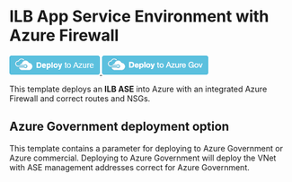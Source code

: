 # ILB App Service Environment with Azure Firewall

<a href="https://portal.azure.com/#create/Microsoft.Template/uri/https%3A%2F%2Fraw.githubusercontent.com%2Fazure%2Fazure-quickstart-templates%2FApp-Service-Environment-AzFirewall%2Fmaster%2FappServiceEnvironment.template.json" target="_blank">
<img src="https://raw.githubusercontent.com/Azure/azure-quickstart-templates/master/1-CONTRIBUTION-GUIDE/images/deploytoazure.png"/>
</a>

<a href="https://portal.azure.us/#create/Microsoft.Template/uri/https%3A%2F%2Fraw.githubusercontent.com%2Fazure%2Fazure-quickstart-templates%2FApp-Service-Environment-AzFirewall%2Fmaster%2FappServiceEnvironment.template.json" target="_blank">
<img src="https://raw.githubusercontent.com/Azure/azure-quickstart-templates/master/1-CONTRIBUTION-GUIDE/images/deploytoazuregov.png"/>
</a>

This template deploys an **ILB ASE** into Azure with an integrated Azure Firewall and correct routes and NSGs.

## Azure Government deployment option

This template contains a parameter for deploying to Azure Government or Azure commercial.  Deploying to Azure Government will deploy the VNet with ASE management addresses correct for Azure Government.